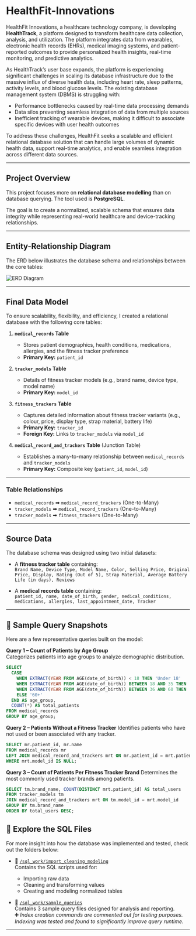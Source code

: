 # HealthFit-Innovations

HealthFit Innovations, a healthcare technology company, is developing **HealthTrack**, a platform designed to transform healthcare data collection, analysis, and utilization. The platform integrates data from wearables, electronic health records (EHRs), medical imaging systems, and patient-reported outcomes to provide personalized health insights, real-time monitoring, and predictive analytics.

As HealthTrack’s user base expands, the platform is experiencing significant challenges in scaling its database infrastructure due to the massive influx of diverse health data, including heart rate, sleep patterns, activity levels, and blood glucose levels. The existing database management system (DBMS) is struggling with:

- Performance bottlenecks caused by real-time data processing demands  
- Data silos preventing seamless integration of data from multiple sources  
- Inefficient tracking of wearable devices, making it difficult to associate specific devices with user health outcomes

To address these challenges, HealthFit seeks a scalable and efficient relational database solution that can handle large volumes of dynamic health data, support real-time analytics, and enable seamless integration across different data sources.

---

## Project Overview

This project focuses more on **relational database modelling** than on database querying. The tool used is **PostgreSQL**.

The goal is to create a normalized, scalable schema that ensures data integrity while representing real-world healthcare and device-tracking relationships.

---

## Entity-Relationship Diagram

The ERD below illustrates the database schema and relationships between the core tables:

![ERD Diagram](assets/healthtrack_erd.png)

---

## Final Data Model

To ensure scalability, flexibility, and efficiency, I created a relational database with the following core tables:

1. **`medical_records` Table**  
   - Stores patient demographics, health conditions, medications, allergies, and the fitness tracker preference  
   - **Primary Key:** `patient_id`

2. **`tracker_models` Table**  
   - Details of fitness tracker models (e.g., brand name, device type, model name)  
   - **Primary Key:** `model_id`

3. **`fitness_trackers` Table**  
   - Captures detailed information about fitness tracker variants (e.g., colour, price, display type, strap material, battery life)  
   - **Primary Key:** `tracker_id`  
   - **Foreign Key:** Links to `tracker_models` via `model_id`

4. **`medical_record_and_trackers` Table** (Junction Table)  
   - Establishes a many-to-many relationship between `medical_records` and `tracker_models`  
   - **Primary Key:** Composite key (`patient_id`, `model_id`)

---

### Table Relationships

- `medical_records` ➡ `medical_record_trackers` (One-to-Many)  
- `tracker_models` ➡ `medical_record_trackers` (One-to-Many)  
- `tracker_models` ➡ `fitness_trackers` (One-to-Many)  

---

## Source Data

The database schema was designed using two initial datasets:

- A **fitness tracker table** containing:  
  `Brand Name, Device Type, Model Name, Color, Selling Price, Original Price, Display, Rating (Out of 5), Strap Material, Average Battery Life (in days), Reviews`

- A **medical records table** containing:  
  `patient_id, name, date_of_birth, gender, medical_conditions, medications, allergies, last_appointment_date, Tracker`

---

## 🧪 Sample Query Snapshots

Here are a few representative queries built on the model:

**Query 1 – Count of Patients by Age Group**  
Categorizes patients into age groups to analyze demographic distribution.

```sql
SELECT
  CASE
    WHEN EXTRACT(YEAR FROM AGE(date_of_birth)) < 18 THEN 'Under 18'
    WHEN EXTRACT(YEAR FROM AGE(date_of_birth)) BETWEEN 18 AND 35 THEN '18-35'
    WHEN EXTRACT(YEAR FROM AGE(date_of_birth)) BETWEEN 36 AND 60 THEN '36-60'
    ELSE '60+'
  END AS age_group,
  COUNT(*) AS total_patients
FROM medical_records
GROUP BY age_group;
```
**Query 2 – Patients Without a Fitness Tracker**
Identifies patients who have not used or been associated with any tracker.

```sql
SELECT mr.patient_id, mr.name
FROM medical_records mr
LEFT JOIN medical_record_and_trackers mrt ON mr.patient_id = mrt.patient_id
WHERE mrt.model_id IS NULL;
```

**Query 3 – Count of Patients Per Fitness Tracker Brand**
Determines the most commonly used tracker brands among patients.
```sql
SELECT tm.brand_name, COUNT(DISTINCT mrt.patient_id) AS total_users
FROM tracker_models tm
JOIN medical_record_and_trackers mrt ON tm.model_id = mrt.model_id
GROUP BY tm.brand_name
ORDER BY total_users DESC;
```
## 📂 Explore the SQL Files

For more insight into how the database was implemented and tested, check out the folders below:

- 📁 [`/sql_work/import_cleaning_modeling`](./sql_work/import_cleaning_modeling)  
  Contains the SQL scripts used for:
  - Importing raw data  
  - Cleaning and transforming values  
  - Creating and modeling normalized tables

- 📁 [`/sql_work/sample_queries`](./sql_work/sample_queries)  
  Contains 3 sample query files designed for analysis and reporting.  
  ➕ *Index creation commands are commented out for testing purposes. Indexing was tested and found to significantly improve query runtime.*

---
